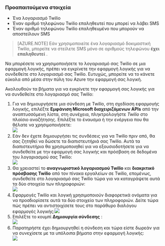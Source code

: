 ### <a name="prerequisites"></a>Προαπαιτούμενα στοιχεία
- Ένα λογαριασμό Twilio
- Έναν αριθμό τηλεφώνου Twilio επαληθευτεί που μπορεί να λάβει SMS
- Έναν αριθμό τηλεφώνου Twilio επαληθευμένο που μπορούν να αποστείλουν SMS

>[AZURE.NOTE] Εάν χρησιμοποιείτε ένα λογαριασμό δοκιμαστική Twilio, μπορείτε να στείλετε SMS μόνο σε αριθμούς τηλεφώνου **έχει επαληθευτεί** .  

Να μπορέσετε να χρησιμοποιήσετε το λογαριασμό σας Twilio σε μια εφαρμογή λογικής, πρέπει να εγκρίνετε την εφαρμογή λογικής για να συνδεθείτε στο λογαριασμό σας Twilio. Ευτυχώς, μπορείτε να το κάνετε εύκολα από μέσα στην πύλη του Azure την εφαρμογή σας λογική. 

Ακολουθούν τα βήματα για να εγκρίνετε την εφαρμογή σας λογικής για να συνδεθείτε στο λογαριασμό σας Twilio:

1. Για να δημιουργήσετε μια σύνδεση με Twilio, στη σχεδίαση εφαρμογής λογικής, επιλέξτε **Εμφάνιση Microsoft διαχειριζόμενων APIs** από την αναπτυσσόμενη λίστα, στη συνέχεια, πληκτρολογήστε *Twilio* στο πλαίσιο αναζήτησης. Επιλέξτε το έναυσμα ή την ενέργεια που θα θέλατε να χρησιμοποιήσετε:  
  ![](./media/connectors-create-api-twilio/twilio-0.png)
2. Εάν δεν έχετε δημιουργήσει τις συνδέσεις για να Twilio πριν από, θα σας ζητηθεί να δώσετε τα διαπιστευτήριά σας Twilio. Αυτά τα διαπιστευτήρια θα χρησιμοποιηθεί για να εξουσιοδοτήσετε για να συνδεθείτε με την εφαρμογή σας λογικής και πρόσβαση σε δεδομένα του λογαριασμού σας Twilio:  
  ![](./media/connectors-create-api-twilio/twilio-1.png)  
3. Θα χρειαστεί το **αναγνωριστικό λογαριασμού Twilio** και **διακριτικό πρόσβασης Twilio** από τον πίνακα εργαλείων σε Twilio, επομένως, συνδεθείτε στο λογαριασμό σας Twilio τώρα για να καταγράψετε αυτά τα δύο στοιχεία των πληροφοριών:  
  ![](./media/connectors-create-api-twilio/twilio-2.png)  
4. Εφαρμογές Twilio και λογική χρησιμοποιούν διαφορετικά ονόματα για να προσδιορίσετε αυτά τα δύο στοιχεία των πληροφοριών. Δείτε τώρα πώς πρέπει να αντιστοιχίσετε τους στο παράθυρο διαλόγου εφαρμογές λογικής:![](./media/connectors-create-api-twilio/twilio-3.png)  
5. Επιλέξτε το κουμπί **Δημιουργία σύνδεσης** :  
  ![](./media/connectors-create-api-twilio/twilio-4.png)
6. Παρατηρήστε έχει δημιουργηθεί η σύνδεση και τώρα είστε δωρεάν για να συνεχίσετε με τα υπόλοιπα βήματα στην εφαρμογή λογικής:  
  ![](./media/connectors-create-api-twilio/twilio-5.png)